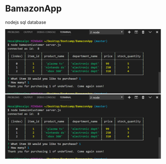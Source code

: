 # BamazonApp
nodejs sql database


![](assets/images/bamazonFinal.png)
![](assets/images/bamazonFinal.png)
